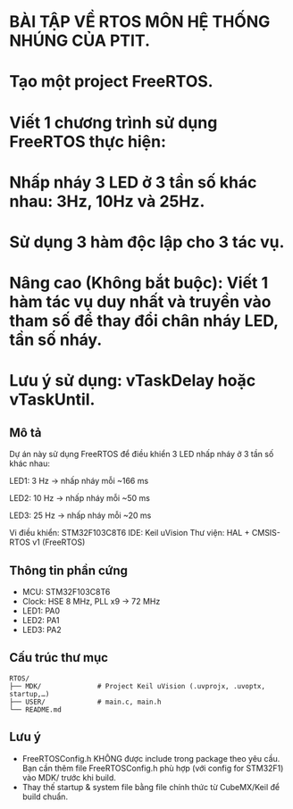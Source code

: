# BÀI TẬP VỀ RTOS MÔN HỆ THỐNG NHÚNG CỦA PTIT.
# Tạo một project FreeRTOS.
# Viết 1 chương trình sử dụng FreeRTOS thực hiện:
# Nhấp nháy 3 LED ở 3 tần số khác nhau: 3Hz, 10Hz và 25Hz.
# Sử dụng 3 hàm độc lập cho 3 tác vụ.
# Nâng cao (Không bắt buộc): Viết 1 hàm tác vụ duy nhất và truyền vào tham số để thay đổi chân nháy LED, tần số nháy.
# Lưu ý sử dụng: vTaskDelay hoặc vTaskUntil.
## Mô tả
Dự án này sử dụng FreeRTOS để điều khiển 3 LED nhấp nháy ở 3 tần số khác nhau:

LED1: 3 Hz → nhấp nháy mỗi ~166 ms

LED2: 10 Hz → nhấp nháy mỗi ~50 ms

LED3: 25 Hz → nhấp nháy mỗi ~20 ms

Vi điều khiển: STM32F103C8T6
IDE: Keil uVision
Thư viện: HAL + CMSIS-RTOS v1 (FreeRTOS)

## Thông tin phần cứng
- MCU: STM32F103C8T6
- Clock: HSE 8 MHz, PLL x9 → 72 MHz
- LED1: PA0
- LED2: PA1
- LED3: PA2

## Cấu trúc thư mục
```
RTOS/
├── MDK/              # Project Keil uVision (.uvprojx, .uvoptx, startup,…)
├── USER/             # main.c, main.h
└── README.md
```

## Lưu ý
- FreeRTOSConfig.h KHÔNG được include trong package theo yêu cầu. Bạn cần thêm file FreeRTOSConfig.h phù hợp (với config for STM32F1) vào MDK/ trước khi build.
- Thay thế startup & system file bằng file chính thức từ CubeMX/Keil để build chuẩn.
